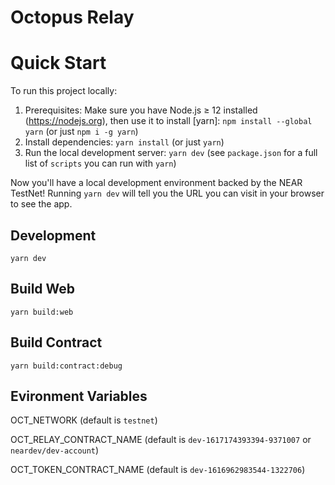 # Octopus Relay

# Quick Start

To run this project locally:

1. Prerequisites: Make sure you have Node.js ≥ 12 installed (https://nodejs.org), then use it to install [yarn]: `npm install --global yarn` (or just `npm i -g yarn`)
2. Install dependencies: `yarn install` (or just `yarn`)
3. Run the local development server: `yarn dev` (see `package.json` for a
   full list of `scripts` you can run with `yarn`)

Now you'll have a local development environment backed by the NEAR TestNet! Running `yarn dev` will tell you the URL you can visit in your browser to see the app.

## Development

`yarn dev`

## Build Web

`yarn build:web`

## Build Contract

`yarn build:contract:debug`

## Evironment Variables

OCT_NETWORK (default is `testnet`)

OCT_RELAY_CONTRACT_NAME (default is `dev-1617174393394-9371007` or `neardev/dev-account`)

OCT_TOKEN_CONTRACT_NAME (default is `dev-1616962983544-1322706`)

